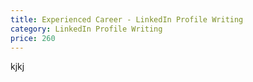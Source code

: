```yaml
---
title: Experienced Career - LinkedIn Profile Writing
category: LinkedIn Profile Writing
price: 260
---
```

kjkj
